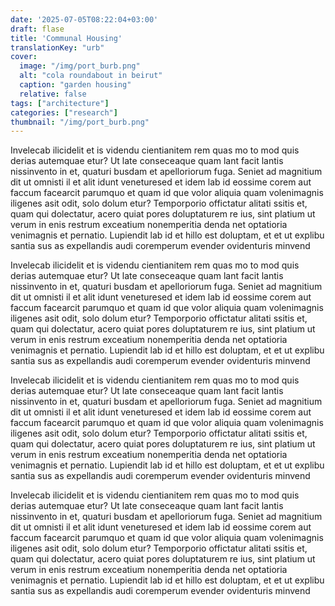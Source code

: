 ```yaml
---
date: '2025-07-05T08:22:04+03:00'
draft: flase
title: 'Communal Housing'
translationKey: "urb"
cover:
  image: "/img/port_burb.png"
  alt: "cola roundabout in beirut"
  caption: "garden housing"
  relative: false 
tags: ["architecture"]
categories: ["research"]
thumbnail: "/img/port_burb.png"
---
```

Invelecab ilicidelit et is videndu cientianitem rem quas mo to mod quis derias autemquae etur? Ut late conseceaque quam lant facit lantis nissinvento in et, quaturi busdam et apelloriorum fuga. Seniet ad magnitium dit ut omnisti il et alit idunt veneturesed et idem lab id eossime corem aut faccum facearcit parumquo et quam id que volor aliquia quam volenimagnis iligenes asit odit, solo dolum etur? Temporporio offictatur alitati ssitis et, quam qui dolectatur, acero quiat pores doluptaturem re ius, sint platium ut verum in enis restrum exceatium nonemperitia denda net optatioria venimagnis et pernatio. Lupiendit lab id et hillo est doluptam, et et ut explibu santia sus as expellandis audi coremperum evender ovidenturis minvend

Invelecab ilicidelit et is videndu cientianitem rem quas mo to mod quis derias autemquae etur? Ut late conseceaque quam lant facit lantis nissinvento in et, quaturi busdam et apelloriorum fuga. Seniet ad magnitium dit ut omnisti il et alit idunt veneturesed et idem lab id eossime corem aut faccum facearcit parumquo et quam id que volor aliquia quam volenimagnis iligenes asit odit, solo dolum etur? Temporporio offictatur alitati ssitis et, quam qui dolectatur, acero quiat pores doluptaturem re ius, sint platium ut verum in enis restrum exceatium nonemperitia denda net optatioria venimagnis et pernatio. Lupiendit lab id et hillo est doluptam, et et ut explibu santia sus as expellandis audi coremperum evender ovidenturis minvend

Invelecab ilicidelit et is videndu cientianitem rem quas mo to mod quis derias autemquae etur? Ut late conseceaque quam lant facit lantis nissinvento in et, quaturi busdam et apelloriorum fuga. Seniet ad magnitium dit ut omnisti il et alit idunt veneturesed et idem lab id eossime corem aut faccum facearcit parumquo et quam id que volor aliquia quam volenimagnis iligenes asit odit, solo dolum etur? Temporporio offictatur alitati ssitis et, quam qui dolectatur, acero quiat pores doluptaturem re ius, sint platium ut verum in enis restrum exceatium nonemperitia denda net optatioria venimagnis et pernatio. Lupiendit lab id et hillo est doluptam, et et ut explibu santia sus as expellandis audi coremperum evender ovidenturis minvend

Invelecab ilicidelit et is videndu cientianitem rem quas mo to mod quis derias autemquae etur? Ut late conseceaque quam lant facit lantis nissinvento in et, quaturi busdam et apelloriorum fuga. Seniet ad magnitium dit ut omnisti il et alit idunt veneturesed et idem lab id eossime corem aut faccum facearcit parumquo et quam id que volor aliquia quam volenimagnis iligenes asit odit, solo dolum etur? Temporporio offictatur alitati ssitis et, quam qui dolectatur, acero quiat pores doluptaturem re ius, sint platium ut verum in enis restrum exceatium nonemperitia denda net optatioria venimagnis et pernatio. Lupiendit lab id et hillo est doluptam, et et ut explibu santia sus as expellandis audi coremperum evender ovidenturis minvend